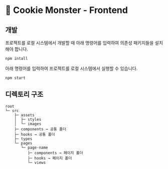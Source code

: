# 🍪 Cookie Monster - Frontend

## 개발
프로젝트를 로컬 시스템에서 개발할 때 아래 명령어를 입력하여 의존성 패키지들을 설치해야 합니다.
```
npm intall
```

아래 명령어를 입력하여 프로젝트를 로컬 시스템에서 실행할 수 있습니다.
```
npm start
```

## 디렉토리 구조
```
root
└─ src
    ├─ assets
    │  ├─ styles
    │  └─ images
    ├─ components → 공통 폴더
    ├─ hooks → 공통 폴더
    ├─ types
    └─ pages
       └─ page-name
          ├─ components → 페이지 폴더
          ├─ hooks → 페이지 폴더
          └─ views
```
